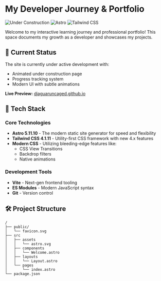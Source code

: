 # My Developer Journey & Portfolio

![Under Construction](https://img.shields.io/badge/status-under_construction-yellow) 
![Astro](https://img.shields.io/badge/Astro-4.0.0-FF5D01?logo=astro) 
![Tailwind CSS](https://img.shields.io/badge/Tailwind_CSS-4.1.11-06B6D4?logo=tailwindcss)

Welcome to my interactive learning journey and professional portfolio! This space documents my growth as a developer and showcases my projects.

## 🚧 Current Status

The site is currently under active development with:
- Animated under construction page
- Progress tracking system
- Modern UI with subtle animations

**Live Preview:** [djaguaruncaged.github.io](https://djaguaruncaged.github.io/)

## 🌟 Tech Stack

### Core Technologies
- **Astro 5.11.10** - The modern static site generator for speed and flexibility
- **Tailwind CSS 4.1.11** - Utility-first CSS framework with new 4.x features
- **Modern CSS** - Utilizing bleeding-edge features like:
  - CSS View Transitions
  - Backdrop filters
  - Native animations

### Development Tools
- **Vite** - Next-gen frontend tooling
- **ES Modules** - Modern JavaScript syntax
- **Git** - Version control

## 🛠️ Project Structure


```text
/
├── public/
│   └── favicon.svg
├── src
│   ├── assets
│   │   └── astro.svg
│   ├── components
│   │   └── Welcome.astro
│   ├── layouts
│   │   └── Layout.astro
│   └── pages
│       └── index.astro
└── package.json
```
